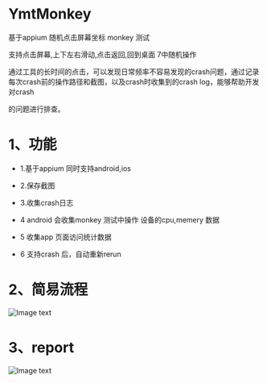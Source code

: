 # YmtMonkey

基于appium 随机点击屏幕坐标 monkey 测试

支持点击屏幕,上下左右滑动,点击返回,回到桌面 7中随机操作

通过工具的长时间的点击，可以发现日常频率不容易发现的crash问题，通过记录每次crash前的操作路径和截图，以及crash时收集到的crash log，能够帮助开发对crash

的问题进行排查。


# 1、功能

- 1.基于appium 同时支持android,ios 

- 2.保存截图

- 3.收集crash日志

- 4 android 会收集monkey 测试中操作 设备的cpu,memery 数据

- 5 收集app 页面访问统计数据

- 6 支持crash 后，自动重新rerun

# 2、简易流程

  ![Image text](https://raw.githubusercontent.com/seansun/YmtMonkey/master/img/flow.png)

# 3、report

  ![Image text](https://github.com/seansun/YmtMonkey/blob/master/img/repor.png)


